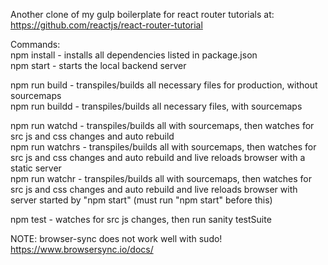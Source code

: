 Another clone of my gulp boilerplate for react router tutorials at:      
https://github.com/reactjs/react-router-tutorial

Commands:     
npm install - installs all dependencies listed in package.json      
npm start - starts the local backend server      

npm run build - transpiles/builds all necessary files for production, without sourcemaps     
npm run buildd - transpiles/builds all necessary files, with sourcemaps     

npm run watchd - transpiles/builds all with sourcemaps, then watches for
src js and css changes and auto rebuild           
npm run watchrs - transpiles/builds all with sourcemaps, then watches for src js and css changes and auto rebuild and live reloads browser with a static server            
npm run watchr - transpiles/builds all with sourcemaps, then watches for src js and css changes and auto rebuild and live reloads browser with server started by "npm start" (must run "npm start" before this)          

npm test - watches for src js changes, then run sanity testSuite       

NOTE: browser-sync does not work well with sudo!    
https://www.browsersync.io/docs/
